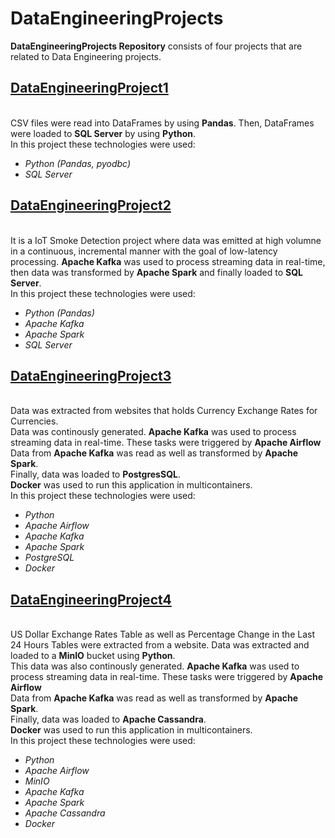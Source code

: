 # DataEngineeringProjects
**DataEngineeringProjects Repository** consists of four projects that are related to Data Engineering projects.

## [DataEngineeringProject1](https://github.com/Longwinter93/DataEngineeringProjects/tree/main/DataEngineeringProject1)
<br />CSV files were read into DataFrames by using **Pandas**. Then, DataFrames were loaded to **SQL Server** by using **Python**.
<br />In this project these technologies were used:
- _Python (Pandas, pyodbc)_
- _SQL Server_

## [DataEngineeringProject2](https://github.com/Longwinter93/DataEngineeringProjects/tree/main/DataEngineeringProject2)
<br />It is a IoT Smoke Detection project where data was emitted at high volumne in a continuous, incremental manner with the goal of low-latency processing. **Apache Kafka** was used to process streaming data in real-time, then data was transformed by **Apache Spark** and finally loaded to **SQL Server**.
<br />In this project these technologies were used:
- _Python (Pandas)_
- _Apache Kafka_
- _Apache Spark_
- _SQL Server_

## [DataEngineeringProject3](https://github.com/Longwinter93/DataEngineeringProjects/tree/main/DataEngineeringProject3)
<br />Data was extracted from websites that holds Currency Exchange Rates for Currencies.
<br />Data was continously generated. **Apache Kafka** was used to process streaming data in real-time. These tasks were triggered by **Apache Airflow**
<br />Data from **Apache Kafka** was read as well as transformed by **Apache Spark**.
<br />Finally, data was loaded to **PostgresSQL**. 
<br />**Docker** was used to run this application in multicontainers.
<br />In this project these technologies were used:
- _Python_
- _Apache Airflow_
- _Apache Kafka_
- _Apache Spark_
- _PostgreSQL_
- _Docker_

## [DataEngineeringProject4](https://github.com/Longwinter93/DataEngineeringProjects/tree/main/DataEngineeringProject4)
<br />US Dollar Exchange Rates Table as well as Percentage Change in the Last 24 Hours Tables were extracted from a website. Data was extracted and loaded to a **MinIO** bucket using **Python**.
<br />This data was also continously generated. **Apache Kafka** was used to process streaming data in real-time. These tasks were triggered by **Apache Airflow**
<br />Data from **Apache Kafka** was read as well as transformed by **Apache Spark**.
<br />Finally, data was loaded to **Apache Cassandra**. 
<br />**Docker** was used to run this application in multicontainers.
<br />In this project these technologies were used:
- _Python_
- _Apache Airflow_
- _MinIO_
- _Apache Kafka_
- _Apache Spark_
- _Apache Cassandra_
- _Docker_
